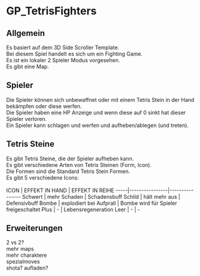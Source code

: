 # GP_TetrisFighters

## Allgemein
Es basiert auf dem 3D Side Scroller Template. <br/>
Bei diesem Spiel handelt es sich um ein Fighting Game. <br/>
Es ist ein lokaler 2 Spieler Modus vorgesehen. <br/>
Es gibt eine Map. <br/>

## Spieler
Die Spieler können sich unbewaffnet oder mit einem Tetris Stein in der Hand bekämpfen oder diese werfen. <br/>
Die Spieler haben eine HP Anzeige und wenn diese auf 0 sinkt hat dieser Spieler verloren. <br/>
Ein Spieler kann schlagen und werfen und aufheben/ablegen (und treten). <br/>

## Tetris Steine
Es gibt Tetris Steine, die der Spieler aufheben kann. <br/>
Es gibt verschiedene Arten von Tetris Steinen (Form, Icon). <br/>
Die Formen sind die Standard Tetris Stein Formen. <br/>
Es gibt 5 verschiedene Icons: <br/>
<br/>
ICON | EFFEKT IN HAND | EFFEKT IN REIHE
-----|----------------|----------------
Schwert | mehr Schaden | Schadensbuff
Schild | hält mehr aus | Defensivbuff
Bombe | explodiert bei Aufprall | Bombe wird für Spieler freigeschaltet
Plus | - | Lebensregeneration
Leer | - | -

## Erweiterungen
2 vs 2? <br/>
mehr maps <br/>
mehr charaktere <br/>
spezialmoves <br/>
shota? aufladen? <br/>
